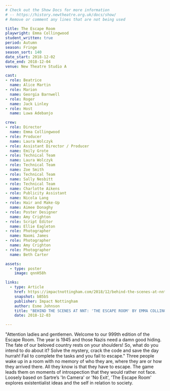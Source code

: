 ```yaml
---
# Check out the Show Docs for more information
# -- https://history.newtheatre.org.uk/docs/show/
# Remove or comment any lines that are not being used

title: The Escape Room
playwright: Emma Collingwood
student_written: true
period: Autumn
season: Fringe
season_sort: 140
date_start: 2018-12-02
date_end: 2018-12-04
venue: New Theatre Studio A

cast:
- role: Beatrice
  name: Alice Martin
- role: Marion
  name: Georgia Barnwell
- role: Roger
  name: Jack Linley
- role: Host
  name: Luwa Adebanjo

crew:
- role: Director
  name: Emma Collingwood
- role: Producer
  name: Laura Wolczyk
- role: Assistant Director / Producer
  name: Emily Grote
- role: Technical Team
  name: Laura Wolczyk
- role: Technical Team
  name: Zoe Smith
- role: Technical Team
  name: Sally Nesbitt
- role: Technical Team
  name: Charlotte Aikens
- role: Publicity Assistant
  name: Nicola Lang
- role: Hair and Make-Up
  name: Aimee Donaghy
- role: Poster Designer
  name: Amy Crighton
- role: Script Editor
  name: Ellie Eagleton
- role: Photographer
  name: Naomi James
- role: Photographer
  name: Amy Crighton
- role: Photographer
  name: Beth Carter

assets:
  - type: poster
    image: qnnH58h

links:
  - type: Article
    href: https://impactnottingham.com/2018/12/behind-the-scenes-at-nnt-the-escape-room-by-emma-collingwood/
    snapshot: bB5bS
    publisher: Impact Nottingham
    author: Esme Johnson
    title: "BEHIND THE SCENES AT NNT: 'THE ESCAPE ROOM' BY EMMA COLLINGWOOD"
    date: 2018-12-03

---
```


"Attention ladies and gentlemen. Welcome to our 999th edition of the Escape Room. The year is 1945 and those Nazis need a damn good hiding. The fate of our beloved country rests on your shoulders! So, what do you intend to do about it? Solve the mystery, crack the code and save the day hurrah! Fail to complete the tasks and you fail to escape." Three people wake up in a room with no memory of who they are, where they are or how they arrived there. All they know is that they have to escape. The game leads them on moments of introspection that they would rather not face. Loosely based on Sartre’s 'In Camera' or 'No Exit', 'The Escape Room' explores existentialist ideas and the self in relation to society.
